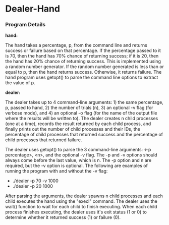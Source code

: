 # Dealer-Hand

### Program Details

**hand:**

The hand takes a percentage, p, from the command line and returns success or failure based on that percentage. If the percentage passed to it is 70, then the hand has 70% chance of returning success; if it is 20, then the hand has 20% chance of returning success. This is implemented using a random number generator. If the random number generated is less than or equal to p, then the hand returns success. Otherwise, it returns failure. The hand program uses getopt() to parse the command line options to extract the value of p.

**dealer:**

The dealer takes up to 4 command-line arguments: 1) the same percentage, p, passed to hand, 2) the number of trials (n), 3) an optional -v flag (for verbose mode), and 4) an optional -o flag (for the name of the output file where the results will be written to). The dealer creates n child processes (one at a time), records the result returned by each child process, and finally prints out the number of child processes and their IDs, the percentage of child processes that returned success and the percentage of child processes that returned failure.

The dealer uses getopt() to parse the 3 command-line arguments: \<-p percentage\>, \<n\>, and the optional -v flag. The -p and -v options should always come before the last value, which is n. The -p option and n are required, but the -v option is optional. The following are examples of running the program with and without the -v flag:
  * ./dealer -p 70 -v 1000
  * ./dealer -p 20 1000

After parsing the arguments, the dealer spawns n child processes and each child executes the hand using the "execl" command. The dealer uses the wait() function to wait for each child to finish executing. When each child process finishes executing, the dealer uses it's exit status (1 or 0) to determine whether it returned success (1) or failure (0). 
